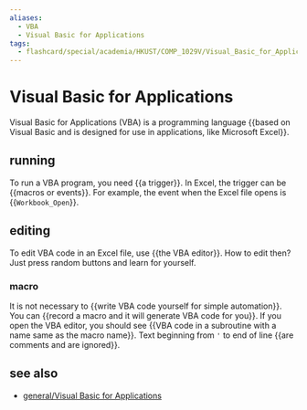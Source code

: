 ```yaml
---
aliases:
  - VBA
  - Visual Basic for Applications
tags:
  - flashcard/special/academia/HKUST/COMP_1029V/Visual_Basic_for_Applications
---
```


# Visual Basic for Applications

Visual Basic for Applications (VBA) is a programming language {{based on Visual Basic and is designed for use in applications, like Microsoft Excel}}. <!--SR:!2024-09-30,168,310-->

## running

To run a VBA program, you need {{a trigger}}. In Excel, the trigger can be {{macros or events}}. For example, the event when the Excel file opens is {{`Workbook_Open`}}. <!--SR:!2024-12-07,235,330!2025-02-14,289,330!2024-12-18,228,319-->

## editing

To edit VBA code in an Excel file, use {{the VBA editor}}. How to edit then? Just press random buttons and learn for yourself. <!--SR:!2024-10-25,189,310-->

### macro

It is not necessary to {{write VBA code yourself for simple automation}}. You can {{record a macro and it will generate VBA code for you}}. If you open the VBA editor, you should see {{VBA code in a subroutine with a name same as the macro name}}. Text beginning from `'` to end of line {{are comments and are ignored}}. <!--SR:!2025-01-26,276,330!2025-01-18,266,330!2024-10-28,206,310!2024-11-01,207,330-->

## see also

- [general/Visual Basic for Applications](../../../../general/Visual%20Basic%20for%20Applications.md)
